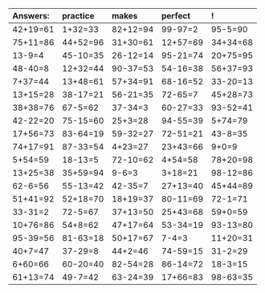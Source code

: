 | Answers: | practice | makes | perfect | ! |
| :--- | :--- | :--- | :--- | :--- |
| 42+19=61 | 1+32=33 | 82+12=94 | 99-97=2 | 95-5=90 | 
| 75+11=86 | 44+52=96 | 31+30=61 | 12+57=69 | 34+34=68 | 
| 13-9=4 | 45-10=35 | 26-12=14 | 95-21=74 | 20+75=95 | 
| 48-40=8 | 12+32=44 | 90-37=53 | 54-16=38 | 56+37=93 | 
| 7+37=44 | 13+48=61 | 57+34=91 | 68-16=52 | 33-20=13 | 
| 13+15=28 | 38-17=21 | 56-21=35 | 72-65=7 | 45+28=73 | 
| 38+38=76 | 67-5=62 | 37-34=3 | 60-27=33 | 93-52=41 | 
| 42-22=20 | 75-15=60 | 25+3=28 | 94-55=39 | 5+74=79 | 
| 17+56=73 | 83-64=19 | 59-32=27 | 72-51=21 | 43-8=35 | 
| 74+17=91 | 87-33=54 | 4+23=27 | 23+43=66 | 9+0=9 | 
| 5+54=59 | 18-13=5 | 72-10=62 | 4+54=58 | 78+20=98 | 
| 13+25=38 | 35+59=94 | 9-6=3 | 3+18=21 | 98-12=86 | 
| 62-6=56 | 55-13=42 | 42-35=7 | 27+13=40 | 45+44=89 | 
| 51+41=92 | 52+18=70 | 18+19=37 | 80-11=69 | 72-1=71 | 
| 33-31=2 | 72-5=67 | 37+13=50 | 25+43=68 | 59+0=59 | 
| 10+76=86 | 54+8=62 | 47+17=64 | 53-34=19 | 93-13=80 | 
| 95-39=56 | 81-63=18 | 50+17=67 | 7-4=3 | 11+20=31 | 
| 40+7=47 | 37-29=8 | 44+2=46 | 74-59=15 | 31-2=29 | 
| 6+60=66 | 60-20=40 | 82-54=28 | 86-14=72 | 18-3=15 | 
| 61+13=74 | 49-7=42 | 63-24=39 | 17+66=83 | 98-63=35 | 
